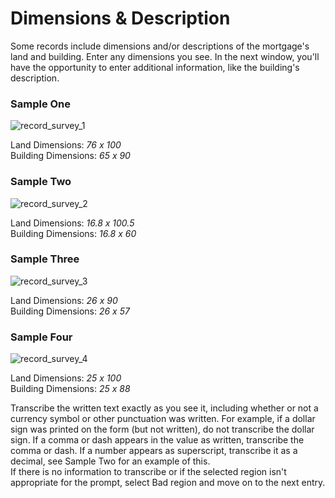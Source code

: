 # Dimensions & Description
<p>Some records include dimensions and/or descriptions of the mortgage's land and building. Enter any dimensions you see. In the next window, you'll have the opportunity to enter additional information, like the building's description.</p>
<div id="accordion-help-modal">
  <h3>Sample One</h3>
  <div class="modal-field-guide" >
    <img src="/images/t_survey_1.png" alt="record_survey_1">
    <p>Land Dimensions: <em>76 x 100</em><br />
       Building Dimensions: <em>65 x 90</em><br />
  </div>
  <h3>Sample Two</h3>
  <div class="modal-field-guide" >
    <img src="/images/t_survey_2.png" alt="record_survey_2">
    <p>Land Dimensions: <em>16.8 x 100.5</em><br />
       Building Dimensions: <em>16.8 x 60</em><br />
  </div>
  <h3>Sample Three</h3>
  <div class="modal-field-guide" >
    <img src="/images/t_survey_3.png" alt="record_survey_3">
    <p>Land Dimensions: <em>26 x 90</em><br />
       Building Dimensions: <em>26 x 57</em><br />
  </div>
  <h3>Sample Four</h3>
  <div class="modal-field-guide" >
    <img src="/images/t_survey_4.png" alt="record_survey_4">
    <p>Land Dimensions: <em>25 x 100</em><br />
       Building Dimensions: <em>25 x 88</em><br />
  </div>
  <div class="modal-field-guide" >
    <p>Transcribe the written text exactly as you see it, including whether or not a currency symbol or other punctuation was written. For example, if a dollar sign was printed on the form (but not written), do not transcribe the dollar sign. If a comma or dash appears in the value as written, transcribe the comma or dash. If a number appears as superscript, transcribe it as a decimal, see Sample Two for an example of this.<br />
    If there is no information to transcribe or if the selected region isn't appropriate for the prompt, select Bad region and move on to the next entry.</p>
  </div>
</div>
